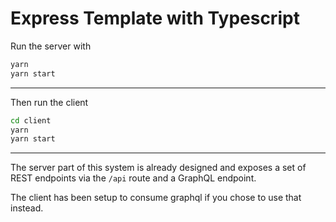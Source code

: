 # Express Template with Typescript

Run the server with

```bash
yarn
yarn start
```

---

Then run the client

```bash
cd client
yarn
yarn start
```

---

The server part of this system is already designed and exposes a set of REST endpoints via the `/api` route and a GraphQL endpoint.

The client has been setup to consume graphql if you chose to use that instead.

